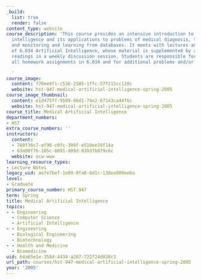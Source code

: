 ```yaml
---
_build:
  list: true
  render: false
content_type: website
course_description: 'This course provides an intensive introduction to artificial
  intelligence and its applications to problems of medical diagnosis, therapy selection,
  and monitoring and learning from databases. It meets with lectures and recitations
  of 6.034 Artificial Intelligence, whose material is supplemented by additional medical-specific
  readings in a weekly discussion session. Students are responsible for completing
  all homework assignments in 6.034 and for additional problems and/or papers.

  '
course_image:
  content: f70ee0f1-c536-2585-1ffc-57f215cc120c
  website: hst-947-medical-artificial-intelligence-spring-2005
course_image_thumbnail:
  content: e1d475ff-9509-86d1-74e2-67143ca44f6c
  website: hst-947-medical-artificial-intelligence-spring-2005
course_title: Medical Artificial Intelligence
department_numbers:
- HST
extra_course_numbers: ''
instructors:
  content:
  - 780f36c7-ef90-c0fc-309f-e510ee19f14a
  - 63a00f76-105c-6091-d09d-83837b079c6c
  website: ocw-www
learning_resource_types:
- Lecture Notes
legacy_uid: ae7e7bef-1e09-8fa0-6d1c-138ea909eeba
level:
- Graduate
primary_course_number: HST.947
term: Spring
title: Medical Artificial Intelligence
topics:
- - Engineering
  - Computer Science
  - Artificial Intelligence
- - Engineering
  - Biological Engineering
  - Biotechnology
- - Health and Medicine
  - Biomedicine
uid: 64a65e1e-358d-4434-a207-722f24d838c3
url_path: courses/hst-947-medical-artificial-intelligence-spring-2005
year: '2005'
---
```

